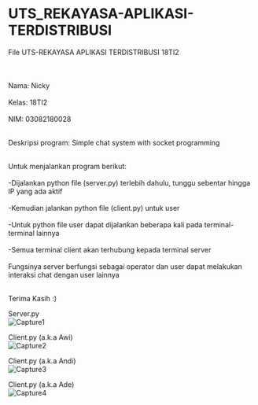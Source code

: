 # UTS_REKAYASA-APLIKASI-TERDISTRIBUSI
File UTS-REKAYASA APLIKASI TERDISTRIBUSI 18TI2
<br></br>
<br></br>
Nama: Nicky
<br></br>
Kelas: 18TI2
<br></br>
NIM: 03082180028
<br></br>

Deskripsi program: Simple chat system with socket programming
<br></br>

Untuk menjalankan program berikut: <br></br>
-Dijalankan python file (server.py) terlebih dahulu, tunggu sebentar hingga IP yang ada aktif <br></br>
-Kemudian jalankan python file (client.py) untuk user <br></br>
-Untuk python file user dapat dijalankan beberapa kali pada terminal-terminal lainnya <br></br>
-Semua terminal client akan terhubung kepada terminal server <br></br>
  Fungsinya server berfungsi sebagai operator dan user dapat melakukan interaksi chat dengan user lainnya <br></br>

Terima Kasih :) 

Server.py <br>
![Capture1](https://user-images.githubusercontent.com/52888940/111142936-d42a8d80-85b7-11eb-948b-86b6c908b36e.JPG) </br>

Client.py (a.k.a Awi) <br>
![Capture2](https://user-images.githubusercontent.com/52888940/111142942-d5f45100-85b7-11eb-8b2d-0d8671752e8f.JPG) </br>

Client.py (a.k.a Andi) <br>
![Capture3](https://user-images.githubusercontent.com/52888940/111142944-d5f45100-85b7-11eb-8578-82b9075e588e.JPG) </br>

Client.py (a.k.a Ade) <br>
![Capture4](https://user-images.githubusercontent.com/52888940/111142945-d68ce780-85b7-11eb-816f-e1ba4970c47b.JPG) </br>
